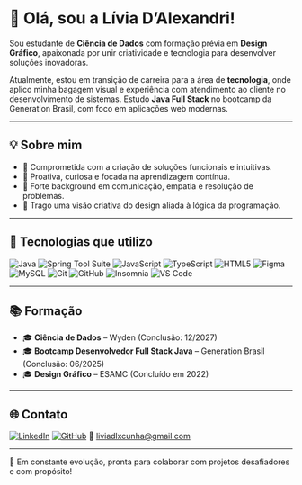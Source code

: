 # 👋 Olá, sou a Lívia D’Alexandri!

Sou estudante de **Ciência de Dados** com formação prévia em **Design Gráfico**, apaixonada por unir criatividade e tecnologia para desenvolver soluções inovadoras.

Atualmente, estou em transição de carreira para a área de **tecnologia**, onde aplico minha bagagem visual e experiência com atendimento ao cliente no desenvolvimento de sistemas. Estudo **Java Full Stack** no bootcamp da Generation Brasil, com foco em aplicações web modernas.

---

## 💡 Sobre mim

- 🎯 Comprometida com a criação de soluções funcionais e intuitivas.
- 🧠 Proativa, curiosa e focada na aprendizagem contínua.
- 💬 Forte background em comunicação, empatia e resolução de problemas.
- 🔄 Trago uma visão criativa do design aliada à lógica da programação.

---

## 🧰 Tecnologias que utilizo

![Java](https://img.shields.io/badge/Java-ED8B00?style=for-the-badge&logo=java&logoColor=white)
![Spring Tool Suite](https://img.shields.io/badge/Spring_Tool_Suite-6DB33F?style=for-the-badge&logo=spring&logoColor=white)
![JavaScript](https://img.shields.io/badge/JavaScript-F7DF1E?style=for-the-badge&logo=javascript&logoColor=black)
![TypeScript](https://img.shields.io/badge/TypeScript-007ACC?style=for-the-badge&logo=typescript&logoColor=white)
![HTML5](https://img.shields.io/badge/HTML5-E34F26?style=for-the-badge&logo=html5&logoColor=white)
![Figma](https://img.shields.io/badge/Figma-F24E1E?style=for-the-badge&logo=figma&logoColor=white)
![MySQL](https://img.shields.io/badge/MySQL-4479A1?style=for-the-badge&logo=mysql&logoColor=white)
![Git](https://img.shields.io/badge/Git-F05032?style=for-the-badge&logo=git&logoColor=white)
![GitHub](https://img.shields.io/badge/GitHub-181717?style=for-the-badge&logo=github&logoColor=white)
![Insomnia](https://img.shields.io/badge/Insomnia-4000BF?style=for-the-badge&logo=insomnia&logoColor=white)
![VS Code](https://img.shields.io/badge/VS_Code-007ACC?style=for-the-badge&logo=visual-studio-code&logoColor=white)

---

## 📚 Formação

- 🎓 **Ciência de Dados** – Wyden (Conclusão: 12/2027) 
- 🎓 **Bootcamp Desenvolvedor Full Stack Java** – Generation Brasil (Conclusão: 06/2025)    
- 🎓 **Design Gráfico** – ESAMC (Concluído em 2022)

---

## 🌐 Contato

[![LinkedIn](https://img.shields.io/badge/LinkedIn-0077B5?style=flat&logo=linkedin&logoColor=white)](https://www.linkedin.com/in/liviadalexandricunha/)
[![GitHub](https://img.shields.io/badge/GitHub-181717?style=flat&logo=github&logoColor=white)](https://github.com/liviadalexandri)
📧 liviadlxcunha@gmail.com  


---

🚀 Em constante evolução, pronta para colaborar com projetos desafiadores e com propósito!

